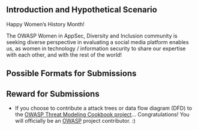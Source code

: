 ## Introduction and Hypothetical Scenario

Happy Women’s History Month! 

The OWASP Women in AppSec, Diversity and Inclusion community is seeking diverse perspective in evaluating a social media platform enables us, as women in technology / information security to share our expertise with each other, and with the rest of the world!


## Possible Formats for Submissions





## Reward for Submissions

* If you choose to contribute a attack trees or data flow diagram (DFD) to the [OWASP Threat Modeling Cookbook project](https://github.com/OWASP/threat-model-cookbook)... Congratulations! You will officially be an [OWASP](https://owasp.org) project contributor. :)


